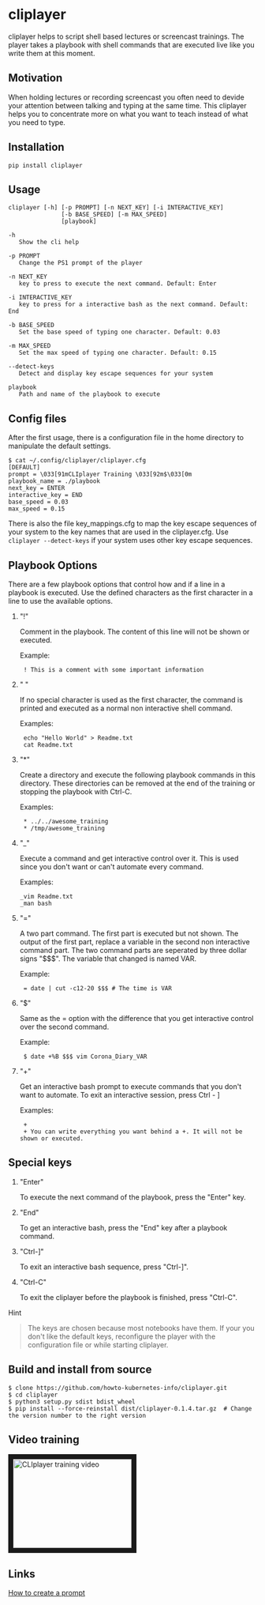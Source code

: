 # cliplayer
cliplayer helps to script shell based lectures or screencast trainings. The player takes a playbook with shell commands that are executed live like you write them at this moment. 

## Motivation
When holding lectures or recording screencast you often need to devide your attention between talking and typing at the same time. This cliplayer helps you to concentrate more on what you want to teach instead of what you need to type.

## Installation

`pip install cliplayer`

## Usage

    cliplayer [-h] [-p PROMPT] [-n NEXT_KEY] [-i INTERACTIVE_KEY] 
                   [-b BASE_SPEED] [-m MAX_SPEED]
                   [playbook]

    -h
       Show the cli help
    
    -p PROMPT
       Change the PS1 prompt of the player
    
    -n NEXT_KEY
       key to press to execute the next command. Default: Enter

    -i INTERACTIVE_KEY
       key to press for a interactive bash as the next command. Default: End

    -b BASE_SPEED
       Set the base speed of typing one character. Default: 0.03
    
    -m MAX_SPEED
       Set the max speed of typing one character. Default: 0.15

    --detect-keys
       Detect and display key escape sequences for your system

    playbook
       Path and name of the playbook to execute


## Config files

After the first usage, there is a configuration file in the home directory to manipulate the default settings.

    $ cat ~/.config/cliplayer/cliplayer.cfg
    [DEFAULT]
    prompt = \033[91mCLIplayer Training \033[92m$\033[0m
    playbook_name = ./playbook
    next_key = ENTER
    interactive_key = END
    base_speed = 0.03
    max_speed = 0.15

There is also the file key_mappings.cfg to map the key escape sequences of your system to the key names that are used in the cliplayer.cfg. 
Use ```cliplayer --detect-keys``` if your system uses other key escape sequences.

## Playbook Options

There are a few playbook options that control how and if a line in a playbook is executed. Use the defined characters as the first character in a line to use the available options.

1. "!"

    Comment in the playbook. The content of this line will not be shown or executed.

    Example:

        ! This is a comment with some important information


1. " "
    
    If no special character is used as the first character, the command is printed
    and executed as a normal non interactive shell command.

    Examples:

        echo "Hello World" > Readme.txt
        cat Readme.txt


1. "*"

    Create a directory and execute the following playbook commands in this directory. These directories can be removed at the end of the training or stopping the playbook with Ctrl-C.

    Examples:

        * ../../awesome_training
        * /tmp/awesome_training


1. "_"

    Execute a command and get interactive control over it.
    This is used since you don't want or can't automate every command. 

    Examples:

       _vim Readme.txt
       _man bash


1. "="
    
    A two part command. The first part is executed but not shown. The output of the first part, 
    replace a variable in the second non interactive command part. The two command parts are seperated by three
    dollar signs "$$$". The variable that changed is named VAR.

    Example:

        = date | cut -c12-20 $$$ # The time is VAR


1. "$"
    
    Same as the = option with the difference that you get interactive control over the second command.

    Example:

        $ date +%B $$$ vim Corona_Diary_VAR


1. "+"
    
    Get an interactive bash prompt to execute commands that you don't want to automate.
    To exit an interactive session, press Ctrl - ] 

    Examples:

        +
        + You can write everything you want behind a +. It will not be shown or executed.


## Special keys

1. "Enter"

    To execute the next command of the playbook, press the "Enter" key.

    
1. "End"

    To get an interactive bash, press the "End" key after a playbook command.


1. "Ctrl-]"

    To exit an interactive bash sequence, press "Ctrl-]".


1. "Ctrl-C"

    To exit the cliplayer before the playbook is finished, press "Ctrl-C". 


Hint
> The keys are chosen because most notebooks have them. If your you don't like the default keys, reconfigure the player with the configuration file or while starting cliplayer.

## Build and install from source
    $ clone https://github.com/howto-kubernetes-info/cliplayer.git
    $ cd cliplayer
    $ python3 setup.py sdist bdist_wheel
    $ pip install --force-reinstall dist/cliplayer-0.1.4.tar.gz  # Change the version number to the right version

## Video training
<a href="http://www.youtube.com/watch?feature=player_embedded&v=bXN00QfzLMs " target="_blank"><img src="http://img.youtube.com/vi/bXN00QfzLMs/0.jpg" alt="CLIplayer training video" width="240" height="180" border="10" /></a>

## Links

[How to create a prompt](https://wiki.archlinux.org/index.php/Bash/Prompt_customization)
